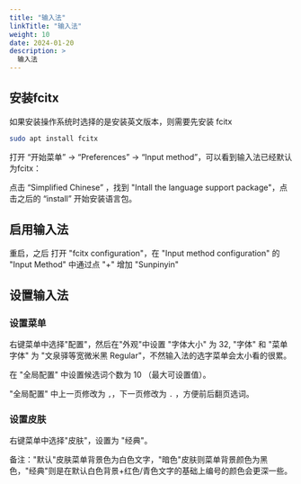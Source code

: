 ```yaml
---
title: "输入法"
linkTitle: "输入法"
weight: 10
date: 2024-01-20
description: >
  输入法
---
```


## 安装fcitx

如果安装操作系统时选择的是安装英文版本，则需要先安装 fcitx

```bash
sudo apt install fcitx
```

打开 “开始菜单” -> “Preferences” -> “Input method”，可以看到输入法已经默认为fcitx：

点击 “Simplified Chinese” ，找到 "Intall the language support package"，点击之后的 “install” 开始安装语言包。

## 启用输入法

重启，之后 打开 "fcitx configuration"，在 "Input method configuration" 的 "Input Method" 中通过点 "+" 增加 "Sunpinyin"

## 设置输入法

### 设置菜单

右键菜单中选择"配置"，然后在"外观"中设置 "字体大小" 为 32, "字体" 和 "菜单字体" 为 "文泉驿等宽微米黑 Regular"，不然输入法的选字菜单会太小看的很累。

在 "全局配置" 中设置候选词个数为 10 （最大可设置值）。

"全局配置" 中上一页修改为 `,`，下一页修改为 `.` ，方便前后翻页选词。

### 设置皮肤

右键菜单中选择"皮肤"，设置为 "经典"。

备注："默认"皮肤菜单背景色为白色文字，"暗色"皮肤则菜单背景颜色为黑色，"经典"则是在默认白色背景+红色/青色文字的基础上编号的颜色会更深一些。

